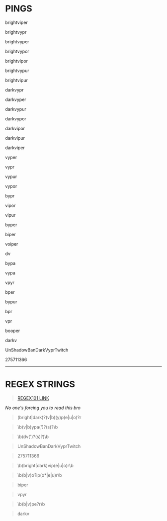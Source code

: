 # PINGS

brightviper

brightvypr

brightvyper

brightvypor

brightvipor

brightvypur

brightvipur

darkvypr

darkvyper

darkvypur

darkvypor

darkvipor

darkvipur

darkviper

vyper

vypr

vypur

vypor

bypr

vipor

vipur


byper

biper

voiper

dv

bypa

vypa

vpyr

bper

bypur

bpr

vpr

booper

darkv

UnShadowBanDarkVyprTwitch

275711366

----------------------------

# REGEX STRINGS

> [REGEX101 LINK](https://regex101.com/r/WtN0Sp/12)

<i>No one's forcing you to read this bro</i>


> (bright|dark)?(v|b)(y)p(e|u|o)?r

> \b(v|b)ypa(')?(s)?\b

> \b(dv(')?(s)?)\b

> UnShadowBanDarkVyprTwitch

> 275711366

> \b(bright|dark)vip(e|u|o)r\b

> \b(b|v)o?ip(o*|e|u)r\b

> biper

> vpyr

> \b(b|v)pe?r\b

> darkv
